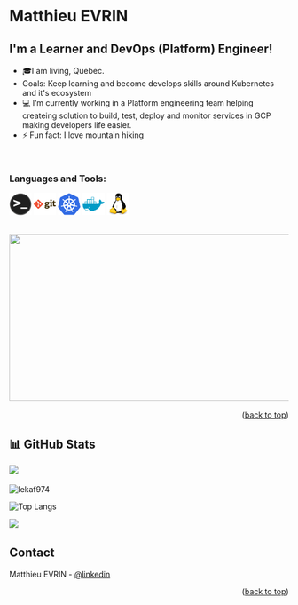 <div id="top"></div>

<br />
<div align="left">
  <h1><b>Matthieu EVRIN</b>
</div>




## I'm a Learner and DevOps (Platform) Engineer!
- 🎓I am living, Quebec.
-  Goals: Keep learning and become develops skills around Kubernetes and it's ecosystem
- 💻 I’m currently working in a Platform engineering team helping createing solution to build, test, deploy and monitor services in GCP making developers life easier.
- ⚡ Fun fact: I love mountain hiking
<br />


### Languages and Tools:

<code><img height="40" src="https://raw.githubusercontent.com/github/explore/80688e429a7d4ef2fca1e82350fe8e3517d3494d/topics/terminal/terminal.png"></code>
<code><img height="40" src="https://raw.githubusercontent.com/github/explore/80688e429a7d4ef2fca1e82350fe8e3517d3494d/topics/git/git.png"></code>
<code><img height="40" src="https://raw.githubusercontent.com/devicons/devicon/master/icons/kubernetes/kubernetes-plain.svg"></code>
<code><img height="40" src="https://raw.githubusercontent.com/devicons/devicon/master/icons/docker/docker-plain.svg"></code> 
<code><img height="40" src="https://raw.githubusercontent.com/devicons/devicon/master/icons/linux/linux-original.svg"></code>

<br>
<div id="header" align="center">
  <img src="https://media.giphy.com/media/dWesBcTLavkZuG35MI/giphy.gif" width="600" height="300"/>
</div>

<p align="right">(<a href="#top">back to top</a>)</p>

## 📊 GitHub Stats

![](https://github-readme-stats.vercel.app/api?username=lekaf974&hide_border=false&show_icons=true&include_all_commits=true&count_private=true)<br/>
<p> <img align="center" src="https://github-readme-streak-stats.herokuapp.com/?user=lekaf974&hide_border=false&count_private=true" alt="lekaf974"/> </p>


![Top Langs](https://github-readme-stats.vercel.app/api/top-langs/?username=lekaf974&hide_progress=true)

[![](https://visitcount.itsvg.in/api?id=lekaf974&icon=0&color=1)](https://visitcount.itsvg.in)

## Contact

Matthieu EVRIN - [@linkedin](https://www.linkedin.com/in/matthieu-evrin/)

<p align="right">(<a href="#top">back to top</a>)</p>

